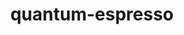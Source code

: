 ---
title: "quantum-espresso"
layout: cache
categories: [package, v0.18.1]
meta: {"versions": ["7.0"], "compilers": ["gcc@=7.3.1"], "oss": ["amzn2"], "platforms": ["linux"], "targets": ["aarch64", "graviton2", "x86_64_v3", "x86_64_v4"], "stacks": ["aws-ahug", "aws-ahug-aarch64", "aws-isc", "aws-isc-aarch64", "root"], "num_specs": 8, "num_specs_by_stack": {"root": 8, "aws-ahug": 2, "aws-isc": 2, "aws-ahug-aarch64": 2, "aws-isc-aarch64": 2}}
spec_details: [{"hash": "5m3we2ceqjwvwh3krvqijl4aowgiyfzc", "compiler": "gcc@=7.3.1", "versions": ["7.0"], "os": "amzn2", "platform": "linux", "target": "x86_64_v4", "variants": ["build_type=RelWithDebInfo", "+cmake", "~elpa", "~environ", "+epw", "~gipaw", "hdf5=none", "~ipo", "~libxc", "+mpi", "~openmp", "+patch", "~qmcpack", "+scalapack"], "stacks": ["root", "aws-ahug"], "size": "-", "tarball": "https://binaries.spack.io/v0.18.1/build_cache/linux-amzn2-x86_64_v4/gcc-7.3.1/quantum-espresso-7.0/linux-amzn2-x86_64_v4-gcc-7.3.1-quantum-espresso-7.0-5m3we2ceqjwvwh3krvqijl4aowgiyfzc.spack"}, {"hash": "vxjtw3uglj62nudegbciztj7yl5fr7qn", "compiler": "gcc@=7.3.1", "versions": ["7.0"], "os": "amzn2", "platform": "linux", "target": "x86_64_v4", "variants": ["build_type=RelWithDebInfo", "+cmake", "~elpa", "~environ", "+epw", "~gipaw", "hdf5=none", "~ipo", "~libxc", "+mpi", "~openmp", "+patch", "~qmcpack", "+scalapack"], "stacks": ["aws-isc", "root"], "size": "-", "tarball": "https://binaries.spack.io/v0.18.1/build_cache/linux-amzn2-x86_64_v4/gcc-7.3.1/quantum-espresso-7.0/linux-amzn2-x86_64_v4-gcc-7.3.1-quantum-espresso-7.0-vxjtw3uglj62nudegbciztj7yl5fr7qn.spack"}, {"hash": "3t25elfwx2xzk47wm4n7b4pxvu6kbxpl", "compiler": "gcc@=7.3.1", "versions": ["7.0"], "os": "amzn2", "platform": "linux", "target": "aarch64", "variants": ["build_type=RelWithDebInfo", "+cmake", "~elpa", "~environ", "+epw", "~gipaw", "hdf5=none", "~ipo", "~libxc", "+mpi", "~openmp", "+patch", "~qmcpack", "+scalapack"], "stacks": ["aws-ahug-aarch64", "root"], "size": "-", "tarball": "https://binaries.spack.io/v0.18.1/build_cache/linux-amzn2-aarch64/gcc-7.3.1/quantum-espresso-7.0/linux-amzn2-aarch64-gcc-7.3.1-quantum-espresso-7.0-3t25elfwx2xzk47wm4n7b4pxvu6kbxpl.spack"}, {"hash": "q4g4usedl5closaifxadesxmszl3yrp4", "compiler": "gcc@=7.3.1", "versions": ["7.0"], "os": "amzn2", "platform": "linux", "target": "aarch64", "variants": ["build_type=RelWithDebInfo", "+cmake", "~elpa", "~environ", "+epw", "~gipaw", "hdf5=none", "~ipo", "~libxc", "+mpi", "~openmp", "+patch", "~qmcpack", "+scalapack"], "stacks": ["root", "aws-isc-aarch64"], "size": "-", "tarball": "https://binaries.spack.io/v0.18.1/build_cache/linux-amzn2-aarch64/gcc-7.3.1/quantum-espresso-7.0/linux-amzn2-aarch64-gcc-7.3.1-quantum-espresso-7.0-q4g4usedl5closaifxadesxmszl3yrp4.spack"}, {"hash": "h7asjlzpqmkxkolpvkxfzogyap5hi7wj", "compiler": "gcc@=7.3.1", "versions": ["7.0"], "os": "amzn2", "platform": "linux", "target": "graviton2", "variants": ["build_type=RelWithDebInfo", "+cmake", "~elpa", "~environ", "+epw", "~gipaw", "hdf5=none", "~ipo", "~libxc", "+mpi", "~openmp", "+patch", "~qmcpack", "+scalapack"], "stacks": ["root", "aws-isc-aarch64"], "size": "-", "tarball": "https://binaries.spack.io/v0.18.1/build_cache/linux-amzn2-graviton2/gcc-7.3.1/quantum-espresso-7.0/linux-amzn2-graviton2-gcc-7.3.1-quantum-espresso-7.0-h7asjlzpqmkxkolpvkxfzogyap5hi7wj.spack"}, {"hash": "p2koaaxfbxj6edo43q5hjvgtpeaedqne", "compiler": "gcc@=7.3.1", "versions": ["7.0"], "os": "amzn2", "platform": "linux", "target": "x86_64_v3", "variants": ["build_type=RelWithDebInfo", "+cmake", "~elpa", "~environ", "+epw", "~gipaw", "hdf5=none", "~ipo", "~libxc", "+mpi", "~openmp", "+patch", "~qmcpack", "+scalapack"], "stacks": ["aws-isc", "root"], "size": "-", "tarball": "https://binaries.spack.io/v0.18.1/build_cache/linux-amzn2-x86_64_v3/gcc-7.3.1/quantum-espresso-7.0/linux-amzn2-x86_64_v3-gcc-7.3.1-quantum-espresso-7.0-p2koaaxfbxj6edo43q5hjvgtpeaedqne.spack"}, {"hash": "5ruzw7kg6fd7gqxwzdzdbz675lqzdm5x", "compiler": "gcc@=7.3.1", "versions": ["7.0"], "os": "amzn2", "platform": "linux", "target": "x86_64_v3", "variants": ["build_type=RelWithDebInfo", "+cmake", "~elpa", "~environ", "+epw", "~gipaw", "hdf5=none", "~ipo", "~libxc", "+mpi", "~openmp", "+patch", "~qmcpack", "+scalapack"], "stacks": ["root", "aws-ahug"], "size": "-", "tarball": "https://binaries.spack.io/v0.18.1/build_cache/linux-amzn2-x86_64_v3/gcc-7.3.1/quantum-espresso-7.0/linux-amzn2-x86_64_v3-gcc-7.3.1-quantum-espresso-7.0-5ruzw7kg6fd7gqxwzdzdbz675lqzdm5x.spack"}, {"hash": "gxy24fyw7wi46twflspqks4usdyvevii", "compiler": "gcc@=7.3.1", "versions": ["7.0"], "os": "amzn2", "platform": "linux", "target": "graviton2", "variants": ["build_type=RelWithDebInfo", "+cmake", "~elpa", "~environ", "+epw", "~gipaw", "hdf5=none", "~ipo", "~libxc", "+mpi", "~openmp", "+patch", "~qmcpack", "+scalapack"], "stacks": ["aws-ahug-aarch64", "root"], "size": "-", "tarball": "https://binaries.spack.io/v0.18.1/build_cache/linux-amzn2-graviton2/gcc-7.3.1/quantum-espresso-7.0/linux-amzn2-graviton2-gcc-7.3.1-quantum-espresso-7.0-gxy24fyw7wi46twflspqks4usdyvevii.spack"}]
---